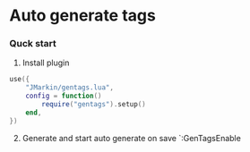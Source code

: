 # Auto generate tags


### Quck start

1. Install plugin
```lua
use({
    "JMarkin/gentags.lua",
    config = function()
        require("gentags").setup()
    end,
})
```
2. Generate and start auto generate on save `:GenTagsEnable
